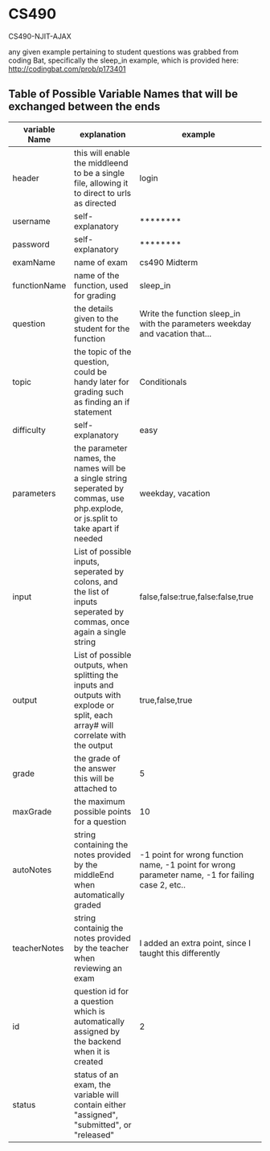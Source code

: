 # CS490
CS490-NJIT-AJAX

any given example pertaining to student questions was grabbed from coding Bat, specifically the sleep_in example, which is provided here:
http://codingbat.com/prob/p173401

## Table of Possible Variable Names that will be exchanged between the ends

| variable Name  | explanation   | example    |                      
| -------------  | ------------- | -----------|   
|header|this will enable the middleend to be a single file, allowing it to direct to urls as directed|login|
| username   | self-explanatory  | ********     |                         
| password   | self-explanatory  | ********      |                       
| examName   | name of exam      | cs490 Midterm|
| functionName | name of the function, used for grading | sleep_in|
|question | the details given to the student for the function | Write the function sleep_in with the parameters weekday and vacation that...|
|topic|the topic of the question, could be handy later for grading such as finding an if statement| Conditionals|
|difficulty|self-explanatory|easy|
|parameters|the parameter names, the names will be a single string seperated by commas, use php.explode, or js.split to take apart if needed|weekday, vacation|
|input|List of possible inputs, seperated by colons, and the list of inputs seperated by commas, once again a single string|false,false:true,false:false,true|
|output|List of possible outputs, when splitting the inputs and outputs with explode or split, each array# will correlate with the output|true,false,true|
|grade|the grade of the answer this will be attached to|5|
|maxGrade| the maximum possible points for a question | 10|
|autoNotes| string containing the notes provided by the middleEnd when automatically graded| -1 point for wrong function name, -1 point for wrong parameter name, -1 for failing case 2, etc..|
|teacherNotes| string containig the notes provided by the teacher when reviewing an exam | I added an extra point, since I taught this differently |
|id| question id for a question which is automatically assigned by the backend when it is created| 2
|status| status of an exam, the variable will contain either "assigned", "submitted", or "released"|

